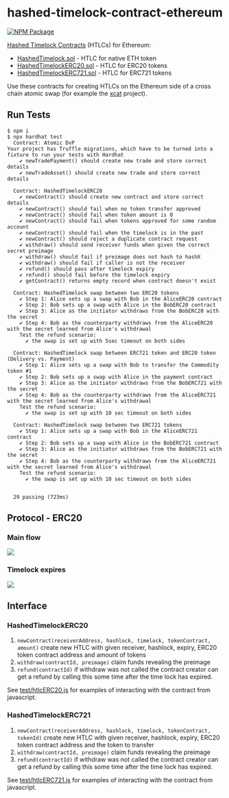 # hashed-timelock-contract-ethereum

[![NPM Package](https://img.shields.io/npm/v/ethereum-htlc.svg?style=flat-square)](https://www.npmjs.org/package/ethereum-htlc)

[Hashed Timelock Contracts](https://en.bitcoin.it/wiki/Hashed_Timelock_Contracts) (HTLCs) for Ethereum:

- [HashedTimelock.sol](contracts/HashedTimelock.sol) - HTLC for native ETH token
- [HashedTimelockERC20.sol](contracts/HashedTimelockERC20.sol) - HTLC for ERC20 tokens
- [HashedTimelockERC721.sol](contracts/HashedTimelockERC721.sol) - HTLC for ERC721 tokens

Use these contracts for creating HTLCs on the Ethereum side of a cross chain atomic swap (for example the [xcat](https://github.com/chatch/xcat) project).

## Run Tests

```
$ npm i
$ npx hardhat test
  Contract: Atomic DvP
Your project has Truffle migrations, which have to be turned into a fixture to run your tests with Hardhat
    ✔ newTradePayment() should create new trade and store correct details
    ✔ newTradeAsset() should create new trade and store correct details

  Contract: HashedTimelockERC20
    ✔ newContract() should create new contract and store correct details
    ✔ newContract() should fail when no token transfer approved
    ✔ newContract() should fail when token amount is 0
    ✔ newContract() should fail when tokens approved for some random account
    ✔ newContract() should fail when the timelock is in the past
    ✔ newContract() should reject a duplicate contract request
    ✔ withdraw() should send receiver funds when given the correct secret preimage
    ✔ withdraw() should fail if preimage does not hash to hashX
    ✔ withdraw() should fail if caller is not the receiver
    ✔ refund() should pass after timelock expiry
    ✔ refund() should fail before the timelock expiry
    ✔ getContract() returns empty record when contract doesn't exist

  Contract: HashedTimelock swap between two ERC20 tokens
    ✔ Step 1: Alice sets up a swap with Bob in the AliceERC20 contract
    ✔ Step 2: Bob sets up a swap with Alice in the BobERC20 contract
    ✔ Step 3: Alice as the initiator withdraws from the BobERC20 with the secret
    ✔ Step 4: Bob as the counterparty withdraws from the AliceERC20 with the secret learned from Alice's withdrawal
    Test the refund scenario:
      ✔ the swap is set up with 5sec timeout on both sides

  Contract: HashedTimelock swap between ERC721 token and ERC20 token (Delivery vs. Payment)
    ✔ Step 1: Alice sets up a swap with Bob to transfer the Commodity token #1
    ✔ Step 2: Bob sets up a swap with Alice in the payment contract
    ✔ Step 3: Alice as the initiator withdraws from the BobERC721 with the secret
    ✔ Step 4: Bob as the counterparty withdraws from the AliceERC721 with the secret learned from Alice's withdrawal
    Test the refund scenario:
      ✔ the swap is set up with 10 sec timeout on both sides

  Contract: HashedTimelock swap between two ERC721 tokens
    ✔ Step 1: Alice sets up a swap with Bob in the AliceERC721 contract
    ✔ Step 2: Bob sets up a swap with Alice in the BobERC721 contract
    ✔ Step 3: Alice as the initiator withdraws from the BobERC721 with the secret
    ✔ Step 4: Bob as the counterparty withdraws from the AliceERC721 with the secret learned from Alice's withdrawal
    Test the refund scenario:
      ✔ the swap is set up with 10 sec timeout on both sides


  29 passing (723ms)
```

## Protocol - ERC20

### Main flow

![](docs/sequence-diagram-htlc-erc20-success.png?raw=true)

### Timelock expires

![](docs/sequence-diagram-htlc-erc20-refund.png?raw=true)

## Interface

### HashedTimelockERC20

1.  `newContract(receiverAddress, hashlock, timelock, tokenContract, amount)` create new HTLC with given receiver, hashlock, expiry, ERC20 token contract address and amount of tokens
2.  `withdraw(contractId, preimage)` claim funds revealing the preimage
3.  `refund(contractId)` if withdraw was not called the contract creator can get a refund by calling this some time after the time lock has expired.

See [test/htlcERC20.js](test/htlcERC20.js) for examples of interacting with the contract from javascript.

### HashedTimelockERC721

1.  `newContract(receiverAddress, hashlock, timelock, tokenContract, tokenId)` create new HTLC with given receiver, hashlock, expiry, ERC20 token contract address and the token to transfer
2.  `withdraw(contractId, preimage)` claim funds revealing the preimage
3.  `refund(contractId)` if withdraw was not called the contract creator can get a refund by calling this some time after the time lock has expired.

See [test/htlcERC721.js](test/htlcERC721ToERC721.js) for examples of interacting with the contract from javascript.
